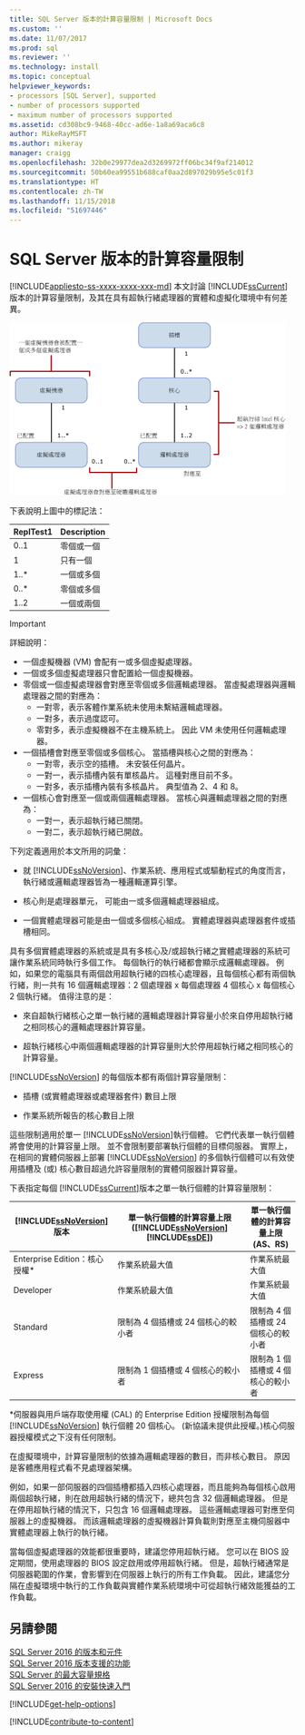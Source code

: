 ```yaml
---
title: SQL Server 版本的計算容量限制 | Microsoft Docs
ms.custom: ''
ms.date: 11/07/2017
ms.prod: sql
ms.reviewer: ''
ms.technology: install
ms.topic: conceptual
helpviewer_keywords:
- processors [SQL Server], supported
- number of processors supported
- maximum number of processors supported
ms.assetid: cd308bc9-9468-40cc-ad6e-1a8a69aca6c8
author: MikeRayMSFT
ms.author: mikeray
manager: craigg
ms.openlocfilehash: 32b0e29977dea2d3269972ff06bc34f9af214012
ms.sourcegitcommit: 50b60ea99551b688caf0aa2d897029b95e5c01f3
ms.translationtype: HT
ms.contentlocale: zh-TW
ms.lasthandoff: 11/15/2018
ms.locfileid: "51697446"
---
```

# <a name="compute-capacity-limits-by-edition-of-sql-server"></a>SQL Server 版本的計算容量限制
[!INCLUDE[appliesto-ss-xxxx-xxxx-xxx-md](../includes/appliesto-ss-xxxx-xxxx-xxx-md.md)]
  本文討論 [!INCLUDE[ssCurrent](../includes/sscurrent-md.md)] 版本的計算容量限制，及其在具有超執行緒處理器的實體和虛擬化環境中有何差異。  
  
 ![對應至計算容量限制](../sql-server/media/compute-capacity-limits.gif "對應至計算容量限制")  
  
 下表說明上圖中的標記法：  
  
|ReplTest1|Description|  
|-----------|-----------------|  
|0..1|零個或一個|  
|1|只有一個|  
|1..\*|一個或多個|  
|0..\*|零個或多個|  
|1..2|一個或兩個|  
  
> [!IMPORTANT]  
> 詳細說明：  
>   
> - 一個虛擬機器 (VM) 會配有一或多個虛擬處理器。  
> - 一個或多個虛擬處理器只會配置給一個虛擬機器。  
> - 零個或一個虛擬處理器會對應至零個或多個邏輯處理器。 當虛擬處理器與邏輯處理器之間的對應為： 
>     -   一對零，表示客體作業系統未使用未繫結邏輯處理器。  
>     -   一對多，表示過度認可。  
>     -   零對多，表示虛擬機器不在主機系統上。 因此 VM 未使用任何邏輯處理器。  
> - 一個插槽會對應至零個或多個核心。 當插槽與核心之間的對應為：  
>     -   一對零，表示空的插槽。 未安裝任何晶片。  
>     -   一對一，表示插槽內裝有單核晶片。 這種對應目前不多。  
>     -   一對多，表示插槽內裝有多核晶片。 典型值為 2、4 和 8。  
> - 一個核心會對應至一個或兩個邏輯處理器。 當核心與邏輯處理器之間的對應為：  
>     -   一對一，表示超執行緒已關閉。  
>     -   一對二，表示超執行緒已開啟。  
  
 下列定義適用於本文所用的詞彙：  
  
-   就 [!INCLUDE[ssNoVersion](../includes/ssnoversion-md.md)]、作業系統、應用程式或驅動程式的角度而言，執行緒或邏輯處理器皆為一種邏輯運算引擎。  
  
-   核心則是處理器單元， 可能由一或多個邏輯處理器組成。  
  
-   一個實體處理器可能是由一個或多個核心組成。 實體處理器與處理器套件或插槽相同。  
  
具有多個實體處理器的系統或是具有多核心及/或超執行緒之實體處理器的系統可讓作業系統同時執行多個工作。 每個執行的執行緒都會顯示成邏輯處理器。 例如，如果您的電腦具有兩個啟用超執行緒的四核心處理器，且每個核心都有兩個執行緒，則一共有 16 個邏輯處理器：2 個處理器 x 每個處理器 4 個核心 x 每個核心 2 個執行緒。 值得注意的是：  
  
-   來自超執行緒核心之單一執行緒的邏輯處理器計算容量小於來自停用超執行緒之相同核心的邏輯處理器計算容量。  
  
-   超執行緒核心中兩個邏輯處理器的計算容量則大於停用超執行緒之相同核心的計算容量。  
  
[!INCLUDE[ssNoVersion](../includes/ssnoversion-md.md)] 的每個版本都有兩個計算容量限制：  
  
- 插槽 (或實體處理器或處理器套件) 數目上限  
  
- 作業系統所報告的核心數目上限  
  
這些限制適用於單一 [!INCLUDE[ssNoVersion](../includes/ssnoversion-md.md)]執行個體。 它們代表單一執行個體將會使用的計算容量上限。 並不會限制要部署執行個體的目標伺服器。 實際上，在相同的實體伺服器上部署 [!INCLUDE[ssNoVersion](../includes/ssnoversion-md.md)] 的多個執行個體可以有效使用插槽及 (或) 核心數目超過允許容量限制的實體伺服器計算容量。  
  
下表指定每個 [!INCLUDE[ssCurrent](../includes/sscurrent-md.md)]版本之單一執行個體的計算容量限制：  
  
|[!INCLUDE[ssNoVersion](../includes/ssnoversion-md.md)] 版本|單一執行個體的計算容量上限 ([!INCLUDE[ssNoVersion](../includes/ssnoversion-md.md)][!INCLUDE[ssDE](../includes/ssde-md.md)])|單一執行個體的計算容量上限 (AS、RS)|  
|---------------------------------------|--------------------------------------------------------------------------------------------------------|-------------------------------------------------------------------|  
|Enterprise Edition：核心授權\*|作業系統最大值|作業系統最大值|  
|Developer|作業系統最大值|作業系統最大值|  
|Standard|限制為 4 個插槽或 24 個核心的較小者|限制為 4 個插槽或 24 個核心的較小者|  
|Express|限制為 1 個插槽或 4 個核心的較小者|限制為 1 個插槽或 4 個核心的較小者|  

\*伺服器與用戶端存取使用權 (CAL) 的 Enterprise Edition 授權限制為每個 [!INCLUDE[ssNoVersion](../includes/ssnoversion-md.md)] 執行個體 20 個核心。 (新協議未提供此授權。)核心伺服器授權模式之下沒有任何限制。  
  
在虛擬環境中，計算容量限制的依據為邏輯處理器的數目，而非核心數目。 原因是客體應用程式看不見處理器架構。 

例如，如果一部伺服器的四個插槽都插入四核心處理器，而且能夠為每個核心啟用兩個超執行緒，則在啟用超執行緒的情況下，總共包含 32 個邏輯處理器。 但是在停用超執行緒的情況下，只包含 16 個邏輯處理器。 這些邏輯處理器可對應至伺服器上的虛擬機器。 而該邏輯處理器的虛擬機器計算負載則對應至主機伺服器中實體處理器上執行的執行緒。  
  
當每個虛擬處理器的效能都很重要時，建議您停用超執行緒。 您可以在 BIOS 設定期間，使用處理器的 BIOS 設定啟用或停用超執行緒。 但是，超執行緒通常是伺服器範圍的作業，會影響到在伺服器上執行的所有工作負載。 因此，建議您分隔在虛擬環境中執行的工作負載與實體作業系統環境中可從超執行緒效能獲益的工作負載。  
  
## <a name="see-also"></a>另請參閱  
 [SQL Server 2016 的版本和元件](../sql-server/editions-and-components-of-sql-server-2016.md)   
 [SQL Server 2016 版本支援的功能](~/sql-server/editions-and-supported-features-for-sql-server-2016.md)   
 [SQL Server 的最大容量規格](../sql-server/maximum-capacity-specifications-for-sql-server.md)   
 [SQL Server 2016 的安裝快速入門](https://msdn.microsoft.com/library/672afac9-364d-4946-ad5d-8a2d89cf8d81)  

[!INCLUDE[get-help-options](../includes/paragraph-content/get-help-options.md)]

[!INCLUDE[contribute-to-content](../includes/paragraph-content/contribute-to-content.md)]
